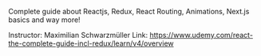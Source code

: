 Complete guide about Reactjs, Redux, React Routing, Animations, Next.js basics and way more!

Instructor: Maximilian Schwarzmüller
Link: https://www.udemy.com/react-the-complete-guide-incl-redux/learn/v4/overview
